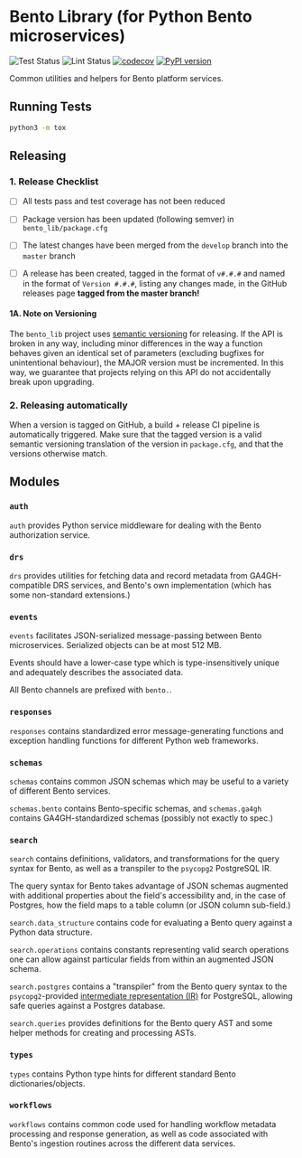 # Bento Library (for Python Bento microservices)

![Test Status](https://github.com/bento-platform/bento_lib/workflows/Test/badge.svg)
![Lint Status](https://github.com/bento-platform/bento_lib/workflows/Lint/badge.svg)
[![codecov](https://codecov.io/gh/bento-platform/bento_lib/branch/master/graph/badge.svg)](https://codecov.io/gh/bento-platform/bento_lib)
[![PyPI version](https://badge.fury.io/py/bento-lib.svg)](https://badge.fury.io/py/bento-lib)

Common utilities and helpers for Bento platform services.


## Running Tests

```bash
python3 -m tox
```


## Releasing


### 1. Release Checklist

  * [ ] All tests pass and test coverage has not been reduced

  * [ ] Package version has been updated (following semver) in 
    `bento_lib/package.cfg`
    
  * [ ] The latest changes have been merged from the `develop` branch into the
    `master` branch
    
  * [ ] A release has been created, tagged in the format of `v#.#.#` and named
    in the format of `Version #.#.#`, listing any changes made, in the GitHub 
    releases page **tagged from the master branch!**
    

#### 1A. Note on Versioning

The `bento_lib` project uses [semantic versioning](https://semver.org/) for
releasing. If the API is broken in any way, including minor differences in the
way a function behaves given an identical set of parameters (excluding bugfixes
for unintentional behaviour), the MAJOR version must be incremented. In this 
way, we guarantee that projects relying on this API do not accidentally break
upon upgrading.


### 2. Releasing automatically

When a version is tagged on GitHub, a build + release CI pipeline is automatically triggered.
Make sure that the tagged version is a valid semantic versioning translation of the version in
`package.cfg`, and that the versions otherwise match.


## Modules

### `auth`

`auth` provides Python service middleware for dealing with the Bento authorization service.

### `drs`

`drs` provides utilities for fetching data and record metadata from 
GA4GH-compatible DRS services, and Bento's own implementation (which has some 
non-standard extensions.)

### `events`

`events` facilitates JSON-serialized message-passing between Bento
microservices. Serialized objects can be at most 512 MB.

Events should have a lower-case type which is type-insensitively unique and
adequately describes the associated data.

All Bento channels are prefixed with `bento.`.

### `responses`

`responses` contains standardized error message-generating functions 
and exception handling functions for different Python web frameworks.

### `schemas`

`schemas` contains common JSON schemas which may be useful to a variety of
different Bento services.

`schemas.bento` contains Bento-specific schemas, and `schemas.ga4gh` contains
GA4GH-standardized schemas (possibly not exactly to spec.)

### `search`

`search` contains definitions, validators, and transformations for the query
syntax for Bento, as well as a transpiler to the `psycopg2` PostgreSQL IR.

The query syntax for Bento takes advantage of JSON schemas augmented with
additional properties about the field's accessibility and, in the case of
Postgres, how the field maps to a table column (or JSON column sub-field.)

`search.data_structure` contains code for evaluating a Bento query against a
Python data structure.

`search.operations` contains constants representing valid search operations one
can allow against particular fields from within an augmented JSON schema.

`search.postgres` contains a "transpiler" from the Bento query syntax to the
`psycopg2`-provided
[intermediate representation (IR)](https://www.psycopg.org/docs/sql.html) for
PostgreSQL, allowing safe queries against a Postgres database.

`search.queries` provides definitions for the Bento query AST and some helper
methods for creating and processing ASTs.

### `types`

`types` contains Python type hints for different standard Bento 
dictionaries/objects.

### `workflows`

`workflows` contains common code used for handling workflow metadata processing
and response generation, as well as code associated with Bento's ingestion
routines across the different data services.
